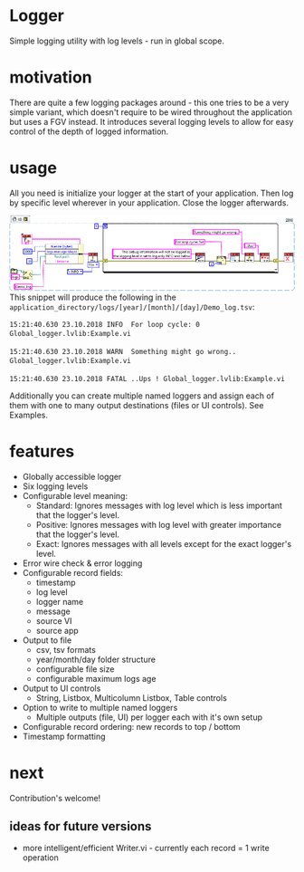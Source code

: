 # Logger
Simple logging utility with log levels - run in global scope.

# motivation
There are quite a few logging packages around - this one tries to be a very simple variant, which doesn't require to be wired throughout the application but uses a FGV instead. It introduces several logging levels to allow for easy control of the depth of logged information.

# usage
All you need is initialize your logger at the start of your application. Then log by specific level wherever in your application. Close the logger afterwards.

![输入图片说明](global-logger-example1.png)
This snippet will produce the following in the `application_directory/logs/[year]/[month]/[day]/Demo_log.tsv`:
```
15:21:40.630 23.10.2018 INFO  For loop cycle: 0 Global_logger.lvlib:Example.vi

15:21:40.630 23.10.2018 WARN  Something might go wrong..  Global_logger.lvlib:Example.vi

15:21:40.630 23.10.2018 FATAL ..Ups ! Global_logger.lvlib:Example.vi

```

Additionally you can create multiple named loggers and assign each of them with one to many output destinations (files or UI controls). See Examples.

# features
- Globally accessible logger
- Six logging levels
- Configurable level meaning:
  - Standard: Ignores messages with log level which is less important that the logger's level.
  - Positive: Ignores messages with log level with greater importance that the logger's level.
  - Exact: Ignores messages with all levels except for the exact logger's level.
- Error wire check & error logging
- Configurable record fields:
  - timestamp
  - log level
  - logger name
  - message
  - source VI
  - source app
- Output to file
  - csv, tsv formats
  - year/month/day folder structure
  - configurable file size
  - configurable maximum logs age
- Output to UI controls
  - String, Listbox, Multicolumn Listbox, Table controls
- Option to write to multiple named loggers
  - Multiple outputs (file, UI) per logger each with it's own setup
- Configurable record ordering: new records to top / bottom
- Timestamp formatting


# next
Contribution's welcome!
## ideas for future versions
- more intelligent/efficient Writer.vi - currently each record = 1 write operation
